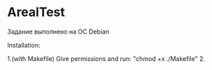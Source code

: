 # ArealTest

Задание выполнено на ОС Debian

Installation:

1.(with Makefile)
Give permissions and run: "chmod +x ./Makefile"
2.
